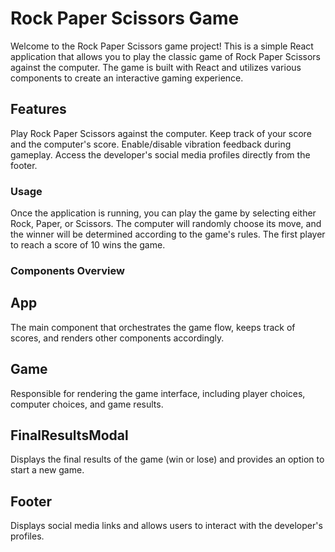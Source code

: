 # Rock Paper Scissors Game

Welcome to the Rock Paper Scissors game project! This is a simple React application that allows you to play the classic game of Rock Paper Scissors against the computer. The game is built with React and utilizes various components to create an interactive gaming experience.

## Features

Play Rock Paper Scissors against the computer.
Keep track of your score and the computer's score.
Enable/disable vibration feedback during gameplay.
Access the developer's social media profiles directly from the footer.

### Usage

Once the application is running, you can play the game by selecting either Rock, Paper, or Scissors. The computer will randomly choose its move, and the winner will be determined according to the game's rules. The first player to reach a score of 10 wins the game.

### Components Overview

## App

The main component that orchestrates the game flow, keeps track of scores, and renders other components accordingly.

## Game

Responsible for rendering the game interface, including player choices, computer choices, and game results.

## FinalResultsModal

Displays the final results of the game (win or lose) and provides an option to start a new game.

## Footer

Displays social media links and allows users to interact with the developer's profiles.
